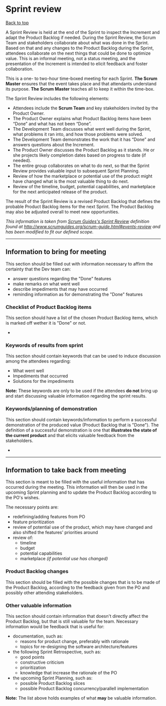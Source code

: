 # Sprint review

[Back to top](../README.md)

A Sprint Review is held at the end of the Sprint to inspect the Increment and adapt the Product Backlog if needed. During the Sprint Review, the Scrum Team and stakeholders collaborate about what was done in the Sprint. Based on that and any changes to the Product Backlog during the Sprint, attendees collaborate on the next things that could be done to optimize value. This is an informal meeting, not a status meeting, and the presentation of the Increment is intended to elicit feedback and foster collaboration.

This is a one- to two-hour time-boxed meeting for each Sprint. **The Scrum Master** ensures that the event takes place and that attendants understand its purpose. **The Scrum Master** teaches all to keep it within the time-box.

The Sprint Review includes the following elements:

- Attendees include the **Scrum Team** and key stakeholders invited by the Product Owner.
- The Product Owner explains what Product Backlog items have been “Done” and what has not been “Done”.
- The Development Team discusses what went well during the Sprint, what problems it ran into, and how those problems were solved.
- The Development Team demonstrates the work that it has “Done” and answers questions about the Increment.
- The Product Owner discusses the Product Backlog as it stands. He or she projects likely completion dates based on progress to date (if needed).
- The entire group collaborates on what to do next, so that the Sprint Review provides valuable input to subsequent Sprint Planning.
- Review of how the marketplace or potential use of the product might have changed what is the most valuable thing to do next.
- Review of the timeline, budget, potential capabilities, and marketplace for the next anticipated release of the product.

The result of the Sprint Review is a revised Product Backlog that defines the probable Product Backlog items for the next Sprint. The Product Backlog may also be adjusted overall to meet new opportunities.

*This information is taken from [Scrum Guides's Sprint Review](http://www.scrumguides.org/scrum-guide.html#events-review) definition found at <http://www.scrumguides.org/scrum-guide.html#events-review> and has been modified to fit our defined scope.*

---

## Information to bring for meeting

This section should be filled out with information necessary to affirm the certainty that the Dev team can:

- answer questions regarding the "Done" features
- make remarks on what went well
- describe impediments that may have occurred
- reminding information as for demonstrating the "Done" features

### Checklist of Product Backlog items

This section should have a list of the chosen Product Backlog items, which is marked off wether it is "Done" or not.

-

### Keywords of results from sprint

This section should contain keywords that can be used to induce discussion among the attendees regarding:

- What went well
- Impediments that occurred
- Solutions for the impediments

**Note:** These keywords are only to be used if the attendees **do not** bring up and start discussing valuable information regarding the sprint results.

### Keywords/planning of demonstration

This section should contain keywords/information to perform a successful demonstration of the produced value (Product Backlog that is "Done"). The definition of a successful demonstration is one that **illustrates the state of the current product** and that elicits valuable feedback from the stakeholders.

- 

---

## Information to take back from meeting

This section is meant to be filled with the useful information that has occurred during the meeting. This information will then be used in the upcoming Sprint planning and to update the Product Backlog according to the PO's wishes.

The necessary points are:

- redefining/adding features from PO
- feature prioritization
- review of potential use of the product, which may have changed and also shifted the features' priorities around
- review of:
    - timeline
    - budget
    - potential capabilities
    - marketplace *(if potential use has changed)*

### Product Backlog changes

This section should be filled with the possible changes that is to be made of the Product Backlog, according to the feedback given from the PO and possibly other attending stakeholders.

### Other valuable information

This section should contain information that doesn't directly affect the Product Backlog, but that is still valuable for the team. Necessary information would be feedback that is useful for:

- documentation, such as:
    - reasons for product change, preferably with rationale
    - topics for re-designing the software architecture/features
- the following Sprint Retrospective, such as:
    - good points
    - constructive criticism
    - prioritization
    - knowledge that increase the rationale of the PO
- the upcoming Sprint Planning, such as:
    - possible Product Backlog slices
    - possible Product Backlog concurrency/parallell implementation

**Note:** The list above holds examples of what **may** be valuable information.